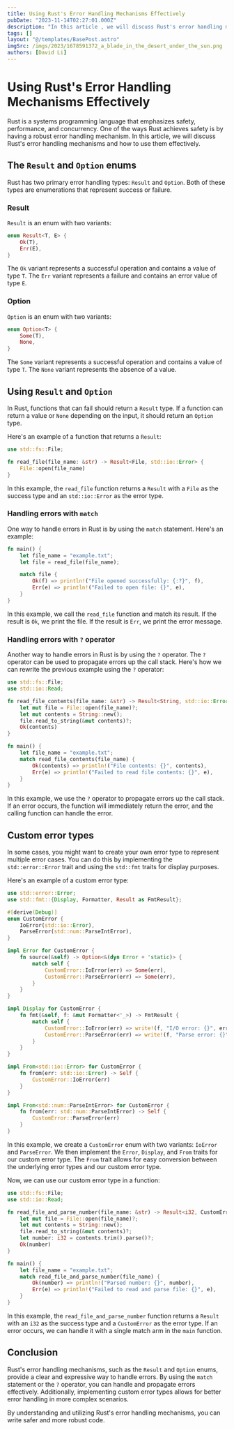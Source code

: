 ```yaml
---
title: Using Rust's Error Handling Mechanisms Effectively
pubDate: "2023-11-14T02:27:01.000Z"
description: "In this article , we will discuss Rust's error handling mechanisms and how to use them effectively"
tags: []
layout: "@/templates/BasePost.astro"
imgSrc: /imgs/2023/1678591372_a_blade_in_the_desert_under_the_sun.png
authors: [David Li]
---
```

# Using Rust's Error Handling Mechanisms Effectively

Rust is a systems programming language that emphasizes safety, performance, and concurrency. One of the ways Rust achieves safety is by having a robust error handling mechanism. In this article, we will discuss Rust's error handling mechanisms and how to use them effectively.

## The `Result` and `Option` enums

Rust has two primary error handling types: `Result` and `Option`. Both of these types are enumerations that represent success or failure.

### Result

`Result` is an enum with two variants:

```rust
enum Result<T, E> {
    Ok(T),
    Err(E),
}
```

The `Ok` variant represents a successful operation and contains a value of type `T`. The `Err` variant represents a failure and contains an error value of type `E`.

### Option

`Option` is an enum with two variants:

```rust
enum Option<T> {
    Some(T),
    None,
}
```

The `Some` variant represents a successful operation and contains a value of type `T`. The `None` variant represents the absence of a value.

## Using `Result` and `Option`

In Rust, functions that can fail should return a `Result` type. If a function can return a value or `None` depending on the input, it should return an `Option` type.

Here's an example of a function that returns a `Result`:

```rust
use std::fs::File;

fn read_file(file_name: &str) -> Result<File, std::io::Error> {
    File::open(file_name)
}
```

In this example, the `read_file` function returns a `Result` with a `File` as the success type and an `std::io::Error` as the error type.

### Handling errors with `match`

One way to handle errors in Rust is by using the `match` statement. Here's an example:

```rust
fn main() {
    let file_name = "example.txt";
    let file = read_file(file_name);

    match file {
        Ok(f) => println!("File opened successfully: {:?}", f),
        Err(e) => println!("Failed to open file: {}", e),
    }
}
```

In this example, we call the `read_file` function and match its result. If the result is `Ok`, we print the file. If the result is `Err`, we print the error message.

### Handling errors with `?` operator

Another way to handle errors in Rust is by using the `?` operator. The `?` operator can be used to propagate errors up the call stack. Here's how we can rewrite the previous example using the `?` operator:

```rust
use std::fs::File;
use std::io::Read;

fn read_file_contents(file_name: &str) -> Result<String, std::io::Error> {
    let mut file = File::open(file_name)?;
    let mut contents = String::new();
    file.read_to_string(&mut contents)?;
    Ok(contents)
}

fn main() {
    let file_name = "example.txt";
    match read_file_contents(file_name) {
        Ok(contents) => println!("File contents: {}", contents),
        Err(e) => println!("Failed to read file contents: {}", e),
    }
}
```

In this example, we use the `?` operator to propagate errors up the call stack. If an error occurs, the function will immediately return the error, and the calling function can handle the error.

## Custom error types

In some cases, you might want to create your own error type to represent multiple error cases. You can do this by implementing the `std::error::Error` trait and using the `std::fmt` traits for display purposes.

Here's an example of a custom error type:

```rust
use std::error::Error;
use std::fmt::{Display, Formatter, Result as FmtResult};

#[derive(Debug)]
enum CustomError {
    IoError(std::io::Error),
    ParseError(std::num::ParseIntError),
}

impl Error for CustomError {
    fn source(&self) -> Option<&(dyn Error + 'static)> {
        match self {
            CustomError::IoError(err) => Some(err),
            CustomError::ParseError(err) => Some(err),
        }
    }
}

impl Display for CustomError {
    fn fmt(&self, f: &mut Formatter<'_>) -> FmtResult {
        match self {
            CustomError::IoError(err) => write!(f, "I/O error: {}", err),
            CustomError::ParseError(err) => write!(f, "Parse error: {}", err),
        }
    }
}

impl From<std::io::Error> for CustomError {
    fn from(err: std::io::Error) -> Self {
        CustomError::IoError(err)
    }
}

impl From<std::num::ParseIntError> for CustomError {
    fn from(err: std::num::ParseIntError) -> Self {
        CustomError::ParseError(err)
    }
}
```

In this example, we create a `CustomError` enum with two variants: `IoError` and `ParseError`. We then implement the `Error`, `Display`, and `From` traits for our custom error type. The `From` trait allows for easy conversion between the underlying error types and our custom error type.

Now, we can use our custom error type in a function:

```rust
use std::fs::File;
use std::io::Read;

fn read_file_and_parse_number(file_name: &str) -> Result<i32, CustomError> {
    let mut file = File::open(file_name)?;
    let mut contents = String::new();
    file.read_to_string(&mut contents)?;
    let number: i32 = contents.trim().parse()?;
    Ok(number)
}

fn main() {
    let file_name = "example.txt";
    match read_file_and_parse_number(file_name) {
        Ok(number) => println!("Parsed number: {}", number),
        Err(e) => println!("Failed to read and parse file: {}", e),
    }
}
```

In this example, the `read_file_and_parse_number` function returns a `Result` with an `i32` as the success type and a `CustomError` as the error type. If an error occurs, we can handle it with a single match arm in the `main` function.

## Conclusion

Rust's error handling mechanisms, such as the `Result` and `Option` enums, provide a clear and expressive way to handle errors. By using the `match` statement or the `?` operator, you can handle and propagate errors effectively. Additionally, implementing custom error types allows for better error handling in more complex scenarios.

By understanding and utilizing Rust's error handling mechanisms, you can write safer and more robust code.

